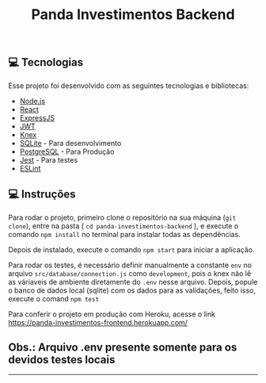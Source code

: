 <h1 align="center">
  Panda Investimentos Backend
</h1>

<br>

## 💻 Tecnologias

Esse projeto foi desenvolvido com as seguintes tecnologias e bibliotecas:

- [Node.js](https://nodejs.org/en/)
- [React](https://reactjs.org)
- [ExpressJS](https://expressjs.com/)
- [JWT](https://jwt.io/)
- [Knex](http://knexjs.org/)
- [SQLite](https://www.sqlite.org/index.html) - Para desenvolvimento
- [PostgreSQL](https://www.postgresql.org/) - Para Produção
- [Jest](https://jestjs.io/) - Para testes
- [ESLint](https://eslint.org/)

## 💻 Instruções

Para rodar o projeto, primeiro clone o repositório na sua máquina (`git clone`), entre na pasta ( `cd panda-investimentos-backend` ), e execute o comando `npm install` no terminal para instalar todas as dependências. 

Depois de instalado, execute o comando `npm start` para iniciar a aplicação.

Para rodar os testes, é necessário definir manualmente a constante `env` no arquivo `src/database/connection.js` como `development`, pois o knex não lê as váriaveis de ambiente diretamente do `.env` nesse arquivo.
Depois, popule o banco de dados local (sqlite) com os dados para as validações, feito isso, execute o comand `npm test` 

Para conferir o projeto em produção com Heroku, acesse o link https://panda-investimentos-frontend.herokuapp.com/

## Obs.: Arquivo .env presente somente para os devidos testes locais

---
